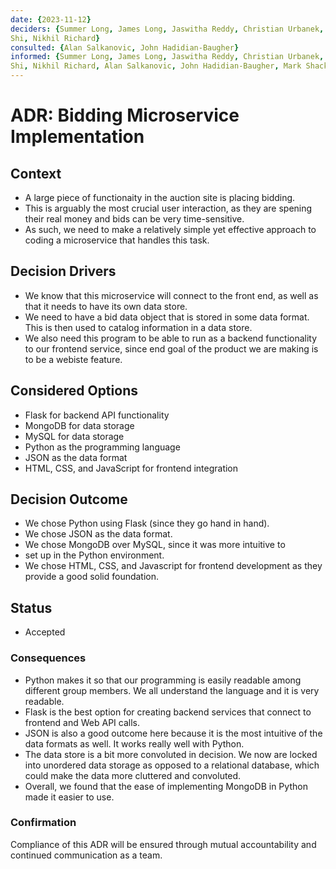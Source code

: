 ```yaml
---
date: {2023-11-12}
deciders: {Summer Long, James Long, Jaswitha Reddy, Christian Urbanek, Torres
Shi, Nikhil Richard}
consulted: {Alan Salkanovic, John Hadidian-Baugher}
informed: {Summer Long, James Long, Jaswitha Reddy, Christian Urbanek, Torres
Shi, Nikhil Richard, Alan Salkanovic, John Hadidian-Baugher, Mark Shacklette}
---
```


# ADR: Bidding Microservice Implementation

## Context
* A large piece of functionaity in the auction site is placing bidding. 
* This is arguably the most crucial user interaction, as they are spening
their real money and bids can be very time-sensitive.
* As such, we need to make a relatively simple yet effective approach to coding
a microservice that handles this task.

## Decision Drivers
* We know that this microservice will connect to the front end, as well as that
it needs to have its own data store.
* We need to have a bid data object that is stored in some data format. This is
then used to catalog information in a data store.
* We also need this program to be able to run as a backend functionality to our
frontend service, since end goal of the product we are making is to be a webiste
feature.

## Considered Options
* Flask for backend API functionality
* MongoDB for data storage
* MySQL for data storage
* Python as the programming language
* JSON as the data format
* HTML, CSS, and JavaScript for frontend integration

## Decision Outcome
* We chose Python using Flask (since they go hand in hand).
* We chose JSON as the data format.
* We chose MongoDB over MySQL, since it was more intuitive to
* set up in the Python environment.
* We chose HTML, CSS, and Javascript for frontend development as they provide a good solid foundation.

## Status
* Accepted

### Consequences
* Python makes it so that our programming is easily readable among different
group members. We all understand the language and it is very readable.
* Flask is the best option for creating backend services that connect to
frontend and Web API calls.
* JSON is also a good outcome here because it is the most intuitive of the
data formats as well. It works really well with Python.
* The data store is a bit more convoluted in decision. We now are locked into
unordered data storage as opposed to a relational database, which could make
the data more cluttered and convoluted.
* Overall, we found that the ease of implementing MongoDB in Python made it
easier to use.

### Confirmation
Compliance of this ADR will be ensured through mutual accountability and
continued communication as a team.
